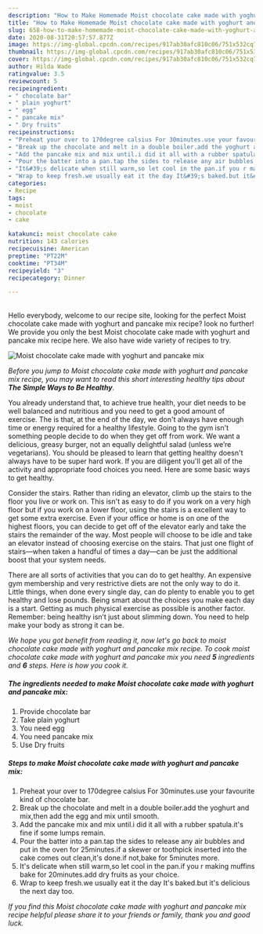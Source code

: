 ```yaml
---
description: "How to Make Homemade Moist chocolate cake made with yoghurt and pancake mix"
title: "How to Make Homemade Moist chocolate cake made with yoghurt and pancake mix"
slug: 658-how-to-make-homemade-moist-chocolate-cake-made-with-yoghurt-and-pancake-mix
date: 2020-08-31T20:57:57.877Z
image: https://img-global.cpcdn.com/recipes/917ab30afc810c06/751x532cq70/moist-chocolate-cake-made-with-yoghurt-and-pancake-mix-recipe-main-photo.jpg
thumbnail: https://img-global.cpcdn.com/recipes/917ab30afc810c06/751x532cq70/moist-chocolate-cake-made-with-yoghurt-and-pancake-mix-recipe-main-photo.jpg
cover: https://img-global.cpcdn.com/recipes/917ab30afc810c06/751x532cq70/moist-chocolate-cake-made-with-yoghurt-and-pancake-mix-recipe-main-photo.jpg
author: Hilda Wade
ratingvalue: 3.5
reviewcount: 5
recipeingredient:
- " chocolate bar"
- " plain yoghurt"
- " egg"
- " pancake mix"
- " Dry fruits"
recipeinstructions:
- "Preheat your over to 170degree calsius For 30minutes.use your favourite kind of chocolate bar."
- "Break up the chocolate and melt in a double boiler.add the yoghurt and mix,then add the egg and mix until smooth."
- "Add the pancake mix and mix until.i did it all with a rubber spatula.it&#39;s fine if some lumps remain."
- "Pour the batter into a pan.tap the sides to release any air bubbles and put in the oven for 25minutes.if a skewer or toothpick inserted into the cake comes out clean,it&#39;s done.if not,bake for 5minutes more."
- "It&#39;s delicate when still warm,so let cool in the pan.if you r making muffins bake for 20minutes.add dry fruits as your choice."
- "Wrap to keep fresh.we usually eat it the day It&#39;s baked.but it&#39;s delicious the next day too."
categories:
- Recipe
tags:
- moist
- chocolate
- cake

katakunci: moist chocolate cake 
nutrition: 143 calories
recipecuisine: American
preptime: "PT22M"
cooktime: "PT34M"
recipeyield: "3"
recipecategory: Dinner

---
```

<br>
Hello everybody, welcome to our recipe site, looking for the perfect Moist chocolate cake made with yoghurt and pancake mix recipe? look no further! We provide you only the best Moist chocolate cake made with yoghurt and pancake mix recipe here. We also have wide variety of recipes to try.
<br>


![Moist chocolate cake made with yoghurt and pancake mix](https://img-global.cpcdn.com/recipes/917ab30afc810c06/751x532cq70/moist-chocolate-cake-made-with-yoghurt-and-pancake-mix-recipe-main-photo.jpg)

<i>Before you jump to Moist chocolate cake made with yoghurt and pancake mix recipe, you may want to read this short interesting healthy tips about <strong>The Simple Ways to Be Healthy</strong>.</i>

You already understand that, to achieve true health, your diet needs to be well balanced and nutritious and you need to get a good amount of exercise. The  is that, at the end of the day, we don't always have enough time or energy required for a healthy lifestyle. Going to the gym isn't something people decide to do when they get off from work. We want a delicious, greasy burger, not an equally delightful salad (unless we’re vegetarians). You should be pleased to learn that getting healthy doesn't always have to be super hard work. If you are diligent you'll get all of the activity and appropriate food choices you need. Here are some basic ways to get healthy.

Consider the stairs. Rather than riding an elevator, climb up the stairs to the floor you live or work on. This isn't as easy to do if you work on a very high floor but if you work on a lower floor, using the stairs is a excellent way to get some extra exercise. Even if your office or home is on one of the highest floors, you can decide to get off of the elevator early and take the stairs the remainder of the way. Most people will choose to be idle and take an elevator instead of choosing exercise on the stairs. That just one flight of stairs—when taken a handful of times a day—can be just the additional boost that your system needs. 

There are all sorts of activities that you can do to get healthy. An expensive gym membership and very restrictive diets are not the only way to do it. Little things, when done every single day, can do plenty to enable you to get healthy and lose pounds. Being smart about the choices you make each day is a start. Getting as much physical exercise as possible is another factor. Remember: being healthy isn’t just about slimming down. You need to help make your body as strong it can be. 


<i>We hope you got benefit from reading it, now let's go back to moist chocolate cake made with yoghurt and pancake mix recipe. To cook moist chocolate cake made with yoghurt and pancake mix you need <strong>5</strong> ingredients and <strong>6</strong> steps. Here is how you cook it.
</i>

##### The ingredients needed to make Moist chocolate cake made with yoghurt and pancake mix:

1. Provide  chocolate bar
1. Take  plain yoghurt
1. You need  egg
1. You need  pancake mix
1. Use  Dry fruits


##### Steps to make Moist chocolate cake made with yoghurt and pancake mix:

1. Preheat your over to 170degree calsius For 30minutes.use your favourite kind of chocolate bar.
1. Break up the chocolate and melt in a double boiler.add the yoghurt and mix,then add the egg and mix until smooth.
1. Add the pancake mix and mix until.i did it all with a rubber spatula.it&#39;s fine if some lumps remain.
1. Pour the batter into a pan.tap the sides to release any air bubbles and put in the oven for 25minutes.if a skewer or toothpick inserted into the cake comes out clean,it&#39;s done.if not,bake for 5minutes more.
1. It&#39;s delicate when still warm,so let cool in the pan.if you r making muffins bake for 20minutes.add dry fruits as your choice.
1. Wrap to keep fresh.we usually eat it the day It&#39;s baked.but it&#39;s delicious the next day too.


<i>If you find this Moist chocolate cake made with yoghurt and pancake mix recipe helpful please share it to your friends or family, thank you and good luck.</i>
